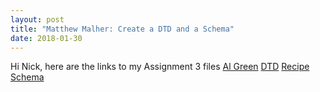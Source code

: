 ```yaml
---
layout: post
title: "Matthew Malher: Create a DTD and a Schema"
date: 2018-01-30
---
```


Hi Nick, here are the links to my Assignment 3 files
[Al Green](http://mmalher.github.io/assignments/assignment3/algreen.xml) 
[DTD](http://mmalher.github.io/assignments/assignment3/algreen.dtd) 
[Recipe](http://mmalher.github.io/assignments/assignment3/recipe.xml) 
[Schema](http://mmalher.github.io/assignments/assignment3/recipe.xsd) 
